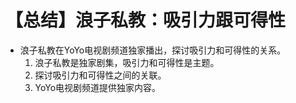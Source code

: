 # 【总结】浪子私教：吸引力跟可得性

-   浪子私教在YoYo电视剧频道独家播出，探讨吸引力和可得性的关系。
    1.  浪子私教是独家剧集，吸引力和可得性是主题。
    2.  探讨吸引力和可得性之间的关联。
    3.  YoYo电视剧频道提供独家内容。